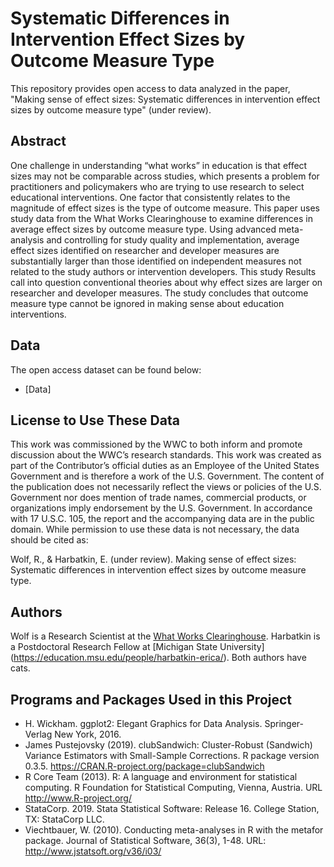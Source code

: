 # Systematic Differences in Intervention Effect Sizes by Outcome Measure Type
This repository provides open access to data analyzed in the paper, "Making sense of effect sizes: Systematic differences in intervention effect sizes by outcome measure type" (under review).

## Abstract

One challenge in understanding “what works” in education is that effect sizes may not be comparable across studies, which presents a problem for practitioners and policymakers who are trying to use research to select educational interventions. One factor that consistently relates to the magnitude of effect sizes is the type of outcome measure. This paper uses study data from the What Works Clearinghouse to examine differences in average effect sizes by outcome measure type. Using advanced meta-analysis and controlling for study quality and implementation, average effect sizes identified on researcher and developer measures are substantially larger than those identified on independent measures not related to the study authors or intervention developers. This study Results call into question conventional theories about why effect sizes are larger on researcher and developer measures. The study concludes that outcome measure type cannot be ignored in making sense about education interventions.

## Data

The open access dataset can be found below:

- [Data]


## License to Use These Data

This work was commissioned by the WWC to both inform and promote discussion about the WWC’s research standards. This work was created as part of the Contributor’s official duties as an Employee of the United States Government and is therefore a work of the U.S. Government. The content of the publication does not necessarily reflect the views or policies of the U.S. Government nor does mention of trade names, commercial products, or organizations imply endorsement by the U.S. Government. In accordance with 17 U.S.C. 105, the report and the accompanying data are in the public domain. While permission to use these data is not necessary, the data should be cited as:

Wolf, R., & Harbatkin, E. (under review). Making sense of effect sizes: Systematic differences in intervention effect sizes by outcome measure type. 

## Authors

Wolf is a Research Scientist at the [What Works Clearinghouse](https://ies.ed.gov/ncee/wwc/).
Harbatkin is a Postdoctoral Research Fellow at [Michigan State University] (https://education.msu.edu/people/harbatkin-erica/).
Both authors have cats.

## Programs and Packages Used in this Project

* H. Wickham. ggplot2: Elegant Graphics for Data Analysis. Springer-Verlag New York, 2016.
* James Pustejovsky (2019). clubSandwich: Cluster-Robust (Sandwich) Variance Estimators with
  Small-Sample Corrections. R package version 0.3.5.
  https://CRAN.R-project.org/package=clubSandwich
* R Core Team (2013). R: A language and environment for statistical computing. R Foundation for Statistical Computing, Vienna, Austria.   URL http://www.R-project.org/
* StataCorp. 2019. Stata Statistical Software: Release 16. College Station, TX: StataCorp LLC.
* Viechtbauer, W. (2010). Conducting meta-analyses in R with the metafor package. Journal of
  Statistical Software, 36(3), 1-48. URL: http://www.jstatsoft.org/v36/i03/





